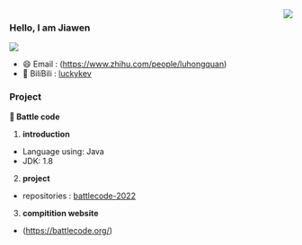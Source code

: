 <img align="right" src="https://github-readme-stats.vercel.app/api?username=luckykevvv&show_icons=true&icon_color=CE1D2D&text_color=718096&bg_color=ffffff&hide_title=true" />

### Hello, I am Jiawen

![](https://visitor-badge.glitch.me/badge?page_id=hacker233.readme)

- :smile:  Email : (https://www.zhihu.com/people/luhongquan)
- :blowfish:  BiliBili : [luckykev](https://space.bilibili.com/1303741951?spm_id_from=333.1007.0.0)

### Project

**:pushpin: Battle code**
1. **introduction**
- Language using: Java
- JDK: 1.8
2. **project**
* repositories : [battlecode-2022](https://github.com/Hacker233/navigation)
3. **compitition website**
* (https://battlecode.org/)

